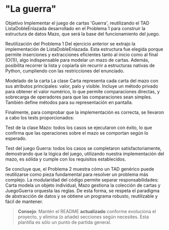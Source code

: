 # "La guerra"
Objetivo
 Implementar el juego de cartas 'Guerra', reutilizando el TAD ListaDobleEnlazada desarrollado en el Problema 1 para construir la estructura de datos Mazo, que será la base del funcionamiento del juego. 

Reutilización del Problema 1
 Del ejercicio anterior se extrajo la implementación de ListaDobleEnlazada. Esta estructura fue elegida porque permite inserciones y extracciones eficientes tanto al inicio como al final (O(1)), algo indispensable para modelar un mazo de cartas. Además, posibilita recorrer la lista y copiarla sin recurrir a estructuras nativas de Python, cumpliendo con las restricciones del enunciado.

Modelado de la carta 
La clase Carta representa cada carta del mazo con sus atributos principales: valor, palo y visible. Incluye un método privado para obtener el valor numérico, lo que permite comparaciones directas, y sobrecarga de operadores para que las comparaciones sean simples. También define métodos para su representación en pantalla. 

Finalmente, para comprobar que la implementación es correcta, se llevaron a cabo los tests proporcionados:

Test de la clase Mazo: todos los casos se ejecutaron con éxito, lo que confirma que las operaciones sobre el mazo se comportan según lo esperado.

Test del juego Guerra: todos los casos se completaron satisfactoriamente, demostrando que la lógica del juego, utilizando nuestra implementación del mazo, es sólida y cumple con los requisitos establecidos.

Se concluye que, el Problema 2 muestra cómo un TAD genérico puede reutilizarse como pieza fundamental para resolver un problema más complejo. La modularidad del código permite separar responsabilidades: Carta modela un objeto individual, Mazo gestiona la colección de cartas y JuegoGuerra orquesta las reglas. De esta forma, se respeta el paradigma de abstracción de datos y se obtiene un programa robusto, reutilizable y fácil de mantener.






> **Consejo**: Mantén el README **actualizado** conforme evoluciona el proyecto, y elimina (o añade) secciones según necesites. Esta plantilla es sólo un punto de partida general.
